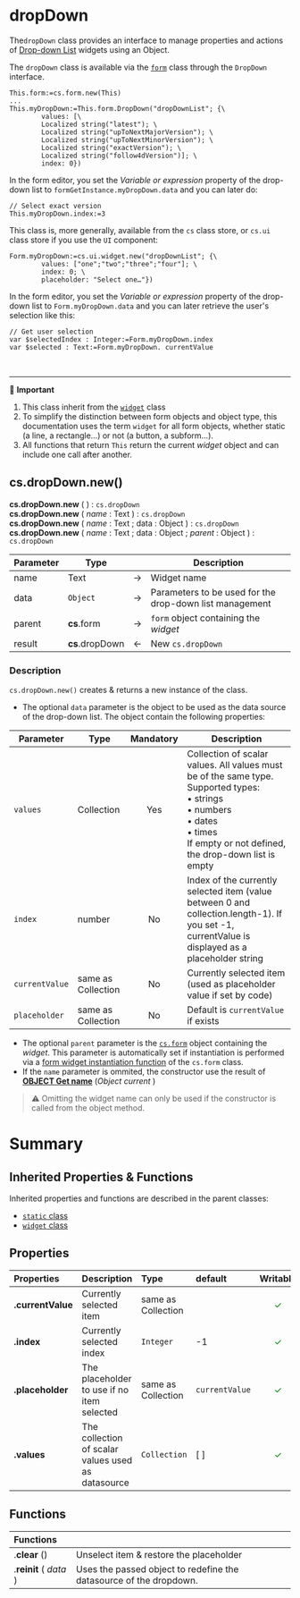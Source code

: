 # dropDown

The`dropDown` class provides an interface to manage properties and actions of [Drop-down List](https://developer.4d.com/docs/20/FormObjects/dropdownListOverview) widgets using an Object.

The `dropDown` class is available via the [`form`](form.md#objects) class through the `DropDown` interface.

```4d
This.form:=cs.form.new(This)
...
This.myDropDown:=This.form.DropDown("dropDownList"; {\		values: [\		Localized string("latest"); \		Localized string("upToNextMajorVersion"); \		Localized string("upToNextMinorVersion"); \		Localized string("exactVersion"); \		Localized string("follow4dVersion")]; \		index: 0})
```

In the form editor, you set the *Variable or expression* property of the drop-down list to `formGetInstance.myDropDown.data` and you can later do:

```4d
// Select exact version
This.myDropDown.index:=3
```

This class is, more generally, available from the `cs` class store, or `cs.ui` class store if you use the `UI` component:

```4d
Form.myDropDown:=cs.ui.widget.new("dropDownList"; {\		values: ["one";"two";"three";"four"]; \		index: 0; \		placeholder: "Select one…"})
```

In the form editor, you set the *Variable or expression* property of the drop-down list to `Form.myDropDown.data` and you can later retrieve the user's selection like this:
```4d
// Get user selection
var $selectedIndex : Integer:=Form.myDropDown.index
var $selected : Text:=Form.myDropDown. currentValue
```
<br>
<hr>

📌 <b>Important</b>

1. This class inherit from the [`widget`](widget.md) class
2. To simplify the distinction between form objects and object type, this documentation uses the term `widget` for all form objects, whether static (a line, a rectangle…) or not (a button, a subform…).
3. All functions that return `This` return the current *widget* object and can include one call after another. 


## <a name="Constructor">cs.dropDown.new()</a>

**cs.dropDown.new** ( ) : `cs.dropDown`
<br>**cs.dropDown.new** ( *name* : Text ) : `cs.dropDown`
<br>**cs.dropDown.new** ( *name* : Text ; data : Object ) : `cs.dropDown`
<br>**cs.dropDown.new** ( *name* : Text ; data : Object ; *parent* : Object ) : `cs.dropDown`

|Parameter|Type||Description|
|---|---|---|---|
| name | Text | -> | Widget name |
| data | `Object` | -> | Parameters to be used for the drop-down list management |
| parent | **cs**.form | -> | `form` object containing the *widget* |
| result | **cs**.dropDown | <- | New `cs.dropDown`

### Description

`cs.dropDown.new()` creates & returns a new instance of the class.
 
 * The optional `data` parameter is the object to be used as the data source of the drop-down list. The object contain the following properties:

|Parameter|Type| Mandatory |Description|
|---|---|:---:|---|
`values` | Collection | Yes | Collection of scalar values. All values must be of the same type. Supported types:<br>• strings<br>• numbers<br>• dates<br>• times<br>If empty or not defined, the drop-down list is empty
`index` | number | No | Index of the currently selected item (value between 0 and collection.length-1). If you set -1, currentValue is displayed as a placeholder string
`currentValue` | same as Collection | No | Currently selected item (used as placeholder value if set by code)
`placeholder` | same as Collection | No | Default is `currentValue` if exists
  
 * The optional `parent` parameter is the [`cs.form`](form.md) object containing the *widget*. This parameter is automatically set if instantiation is performed via a [form widget instantiation function](form.md#objects) of the `cs.form` class.
* If the `name` parameter is ommited, the constructor use the result of **[OBJECT Get name](https://doc.4d.com/4Dv19/4D/19/OBJECT-Get-name.301-5392401.en.html)** (_Object current_ )

> ⚠️ Omitting the widget name can only be used if the constructor is called from the object method.

# Summary

## <a name="Inherited">Inherited Properties & Functions</a>

Inherited properties and functions are described in the parent classes:

* [`static` class](static.md)
* [`widget` class](widget.md)

## <a name="Properties">Properties</a>

|Properties|Description|Type|default|Writable|
|:----------|:-----------|:-----------|:-----------|:-----------:| 
|**.currentValue** | Currently selected item | same as Collection |  | <font color="green">✓</font>
|**.index** | Currently selected index | `Integer` | -1 | <font color="green">✓</font>
|**.placeholder** | The placeholder to use if no item selected | same as Collection | `currentValue` | <font color="green">✓</font>
|**.values** | The collection of scalar values used as datasource| `Collection` | [ ] | <font color="green">✓</font>

## <a name="Functions">Functions</a>

| Functions | |
|:-------- |:------ | 
|.**clear** () | Unselect item & restore the placeholder
|.**reinit** ( *data* ) | Uses the passed object to redefine the datasource of the dropdown.
